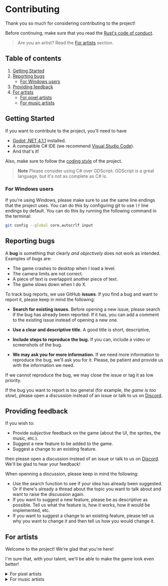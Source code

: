 # Contributing
Thank you so much for considering contributing to the project!

Before continuing, make sure that you read the 
[Rust's code of conduct](https://www.rust-lang.org/policies/code-of-conduct).

> Are you an artist? Read the [For artists](#for-artists) section.

## Table of contents

1. [Getting Started](#getting-started)
2. [Reporting bugs](#reporting-bugs)
    - [For Windows users](#for-windows-users)
3. [Providing feedback](#providing-feedback)
4. [For artists](#for-artists)
    - [For pixel artists](#for-pixel-artists)
    - [For music artists](#for-music-artists)


## Getting Started
If you want to contribute to the project, you'll need to have

- [Godot .NET 4.1.1](https://godotengine.org/download) installed.
- A compatible C# IDE (we recommend
    [Visual Studio Code](https://code.visualstudio.com/Download)).
- And that's it!

Also, make sure to follow the [coding style](CODING_STYLE.md) of the project.


> **Note**
> Please consider using C# over GDScript. GDScript is a great
> language, but it's not as complete as C# is.

### For Windows users
If you're using Windows, please make sure to use the same line endings that the
project uses. You can do this by configuring git to use `lf` line endings by
default. You can do this by running the following command in the terminal:

```bash
git config --global core.autocrlf input
```

## Reporting bugs
A **bug** is something that clearly *and objectively* does not work as intended.
Examples of bugs are:

- The game crashes to desktop when I load a level.
- The camera limits are not correct.
- A piece of text is overlappint another piece of text.
- The game slows down when I do X.

To track bug reports, we use GitHub **issues**. If you find a bug and want to
report it, please keep in mind the following:

- **Search for existing issues.** Before opening a new issue, please search
    if the bug has already been reported. If it has, you can add a comment
    to the existing issue instead of opening a new one.

- **Use a clear and descriptive title.** A good title is short, descriptive,

- **Include steps to reproduce the bug.** If you can, include a video or
    screenshots of the bug.

- **We may ask you for more information.** If we need more information to
    reproduce the bug, we'll ask you for it. Please, be patient and provide
    us with the information we need.

If we cannot reproduce the bug, we may close the issue or tag it as
low priority.

If the bug you want to report is too general (for example, *the game is too
slow*), please open a discussion instead of an issue or talk to us on
[Discord](https://discord.gg/HyycTY5Nrj).

## Providing feedback
If you wish to:
- Provide *subjective* feedback on the game (about the UI, the sprites, the
    music, etc.).
- Suggest a new feature to be added to the game.
- Suggest a change to an existing feature.

then please open a discussion instead of an issue or talk to us on
[Discord](https://discord.gg/HyycTY5Nrj). We'll be glad to hear your feedback!

When openning a discussion, please keep in mind the following:

- Use the search function to see if your idea has already been suggested. Or
    if there's already a thread about the topic you want to talk about and want
    to raise the discussion again.
- If you want to suggest a new feature, please be as descriptive as possible.
    Tell us what the feature is, how it works, how it would be implemented,
    etc.
- If you want to suggest a change to an existing feature, please tell us why
    you want to change it and then tell us how you would change it.


## For artists
Welcome to the project! We're glad that you're here!

I'm sure that, with your talent, we'll be able to make the game look even
better!



<details>
<summary>For pixel artists</summary>

### Working with spritesheets
If you want to edit some sprite, please
**DO NOT EDIT THE SPRITESHEETS DIRECTLY**. Instead, edit the individual sprites
in the `.scraps` directory, and then pack the spritesheets again using
TexturePacker.

If you haven't bought TexturePacker, you can edit the sprites and open a pull
request, and we'll pack the spritesheets for you (if you want to).

If you want to use the free version TexturePacker, please don't. Everything
is already configurated to work with Godot, so you don't need to do anything
else.


### Creating a new avatar
If you want to add a new avatar to the game, please open an issue first
or talk to us on [Discord](https://discord.gg/HyycTY5Nrj).

If you have permission to add a new avatar, follow these steps:

1. Create a new directory in `.scraps/avatars/` with the next number in the
    sequence. For example, if the last avatar is `3`, the new avatar
    should be `4` (`.scraps/avatars/avatar-4`).

2. Copy all of the contents of the `.scraps/avatars/avatar-0` directory to
    the new directory.

3. Edit the sprites in the new directory.

4. Open a pull request with the changes. Or, you can send us the sprites
    directly on [Discord](https://discord.gg/HyycTY5Nrj) as a `.zip` file.

5. We'll pack the spritesheets for you, and add the avatar to the game.

> **Note**
> Please give the avatar a name. We are not as creative as you are!

#### Avatar sprites guidelines

- The avatar sprites canvas size have to be `24 x 24`.
- Use just `22 x 22` pixels for the avatar. The outter pixels are used for
    the avatar's outline.
- The avatar's base size in the game (and hitbox) is `8 x 16` pixels.
- For jumping and falling animations, keep the head of the avatar in the
    same position.
- For running animations, move the head of the avatar up and down every two
    frames.
- We suggest you to use just two frames for the jumping animation and three
    frames for the falling animation.

#### Suggested software
We suggest you to use [Krita](https://krita.org/en/download/krita-desktop/)
or [Aseprite](https://www.aseprite.org/#download) to create the sprites.

Please, do not use Asesprite if you're using a pirated version of it.

</details>


<details>
<summary>For music artists</summary>

### Working with the music
Please do not add new music to the project without asking first.

If you want to add a new music, please open an issue first, and we'll discuss
if it's a good idea to add it to the project. Or you can talk to us on
[Discord](https://discord.gg/HyycTY5Nrj).

### Creating a new music

If you have permission to add a new music, please follow the next steps:

1. Create the music in any software you like (unless you're using pirated
    software, in that case, please don't).

2. Export the music as a `.ogg` file.

3. Send us the music on [Discord](https://discord.gg/HyycTY5Nrj) or open a
    pull request with the changes.

4. We'll add the music to the game.

> **Note**
> Mention us the category of the music (by example gameplay music, menu music,
> etc.)

#### Music guidelines

- The music has to be in `.ogg` format.
- The music has to loop seamlessly.
- Do not exceed 5 or 6 minutes of duration.
- All the music has to be composed by you, do not use other people's samples or
    melodies.
- The license of the music has to be compatible with the project's license
    (you can use Creative Commons licenses by example).
- The music has to be 8-bit or 16-bit style. No modern music, this is not
    Just Shapes & Beats.

#### Suggested software
We suggest you to use [LMMS](https://lmms.io/download/) or
[FamiTracker](http://famitracker.com/downloads.php) to create the music.

If you want to edit the music, you can use
[Audacity](https://www.audacityteam.org/download/).

</details>
